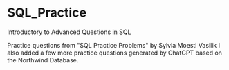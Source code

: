 # SQL_Practice
Introductory to Advanced Questions in SQL 

Practice questions from "SQL Practice Problems" by Sylvia Moestl Vasilik 
I also added a few more practice questions generated by ChatGPT based on the Northwind Database. 

